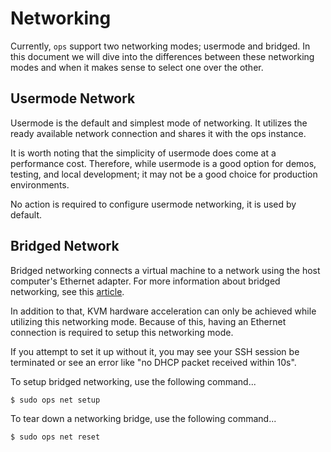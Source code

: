 Networking
==========

Currently, `ops` support two networking modes; usermode and bridged. In this
document we will dive into the differences between these networking modes and
when it makes sense to select one over the other.

## Usermode Network
Usermode is the default and simplest mode of networking. It utilizes the ready
available network connection and shares it with the ops instance.

It is worth noting that the simplicity of usermode does come at a performance
cost. Therefore, while usermode is a good option for demos, testing, and local
development; it may not be a good choice for production environments.

No action is required to configure usermode networking, it is used by
default.

## Bridged Network
Bridged networking connects a virtual machine to a network using the host
computer's Ethernet adapter. For more information about bridged networking,
see this [article](https://en.wikipedia.org/wiki/Bridging_%28networking%29).

In addition to that, KVM hardware acceleration can only be achieved while
utilizing this networking mode. Because of this, having an Ethernet connection
is required to setup this networking mode. 

If you attempt to set it up without it, you may see your SSH session be
terminated or see an error like "no DHCP packet received within 10s".

To setup bridged networking, use the following command...

```sh
$ sudo ops net setup
```

To tear down a networking bridge, use the following command...

```sh
$ sudo ops net reset
```
